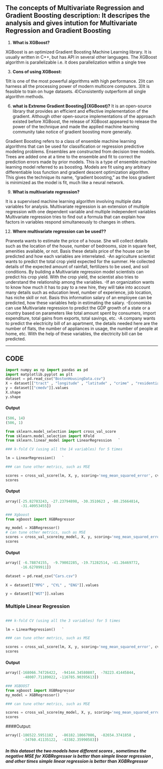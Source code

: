 ## The concepts of Multivariate Regression and Gradient Boosting description: It descripes the analysis and gives intution for Multivariate Regression and Gradient Boosting


1.  **What is XGBoost?**  
    
XGBoost is an optimized Gradient Boosting Machine Learning library. It is usually written in C++, but has API in several other languages. The XGBoost algorithm is parallelizable i.e. it does parallelization within a single tree

3.  **Cons of using XGBoost:**
    
1)It is one of the most powerful algorithms with high performance. 2)It can harness all the processing power of modern multicore computers. 3)It is feasible to train on huge datasets. 4)Consistently outperform all single algorithm methods.

6.  **what is Extreme Gradient Boosting(XGBoost)?**
It is an open-source library that provides an efficient and effective implementation of the gradient. Although other open-source implementations of the approach existed before XGBoost, the release of XGBoost appeared to release the power of the technique and made the applied machine learning community take notice of gradient boosting more generally.

Gradient Boosting refers to a class of ensemble machine learning algorithms that can be used for classification or regression predictive modeling problems. Ensembles are constructed from decision tree models. Trees are added one at a time to the ensemble and fit to correct the prediction errors made by prior models. This is a type of ensemble machine learning model referred to as boosting. Models are fit using any arbitrary differentiable loss function and gradient descent optimization algorithm. This gives the technique its name, “gradient boosting,” as the loss gradient is minimized as the model is fit, much like a neural network.

9.  **What is multivariate regression?**
    

It is a supervised machine learning algorithm involving multiple data variables for analysis. Multivariate regression is an extension of multiple regression with one dependent variable and multiple independent variables Multivariate regression tries to find out a formula that can explain how factors in variables respond simultaneously to changes in others.

12.  **Where multivariate regression can be used??**
    
Praneeta wants to estimate the price of a house. She will collect details such as the location of the house, number of bedrooms, size in square feet, amenities available, or not. Basis these details price of the house can be predicted and how each variables are interrelated. -An agriculture scientist wants to predict the total crop yield expected for the summer. He collected details of the expected amount of rainfall, fertilizers to be used, and soil conditions. By building a Multivariate regression model scientists can predict his crop yield. With the crop yield, the scientist also tries to understand the relationship among the variables. -If an organization wants to know how much it has to pay to a new hire, they will take into account many details such as education level, number of experience, job location, has niche skill or not. Basis this information salary of an employee can be predicted, how these variables help in estimating the salary. -Economists can use Multivariate regression to predict the GDP growth of a state or a country based on parameters like total amount spent by consumers, import expenditure, total gains from exports, total savings, etc. -A company wants to predict the electricity bill of an apartment, the details needed here are the number of flats, the number of appliances in usage, the number of people at home, etc. With the help of these variables, the electricity bill can be predicted.

* * *

## CODE

```python
import numpy as np import pandas as pd
import matplotlib.pyplot as plt
dataset = pd.read_csv("BostonHousingData.csv") 
X = dataset[["tract" , "longitude" , "latitude" , "crime" , "residential" , "industrial" , "nox" , "rooms" , "older" , "distance" , "highway" , "tax" , "ptratio" , "lstat"]].values  
y = dataset[["cmedv"]].values 
X.shape
y.shape
```
#### Output
```python
(506, 14)
(506, 1)
```

```python
from sklearn.model_selection import cross_val_score 
from sklearn.model_selection import KFold 
from sklearn.linear_model import LinearRegression   `

### k-fold CV (using all the 14 variables) for 5 times

lm = LinearRegression()   `

### can tune other metrics, such as MSE

scores = cross_val_score(lm, X, y, scoring='neg_mean_squared_error', cv=5) 
scores  
```
#### Output
```python
array([-25.82783243, -27.23794898, -30.3510623 , -80.25664814,
       -31.40953455])
```

```python
### Xgboost
from xgboost import XGBRegressor

my_model = XGBRegressor()
# can tune other metrics, such as MSE
scores = cross_val_score(my_model, X, y, scoring='neg_mean_squared_error', cv=5)
scores
```

#### Output 
```python
array([ -6.78874155,  -9.79002285, -19.71282514, -41.26469772,
       -16.62709911])
```

```python
dataset = pd.read_csv("Cars.csv") 
 
X = dataset[["MPG" , "CYL" , "ENG"]].values 

y = dataset[["WGT"]].values 
```


### Multiple Linear Regression  
```python

### k-fold CV (using all the 3 variables) for 5 times

lm = LinearRegression()   `

### can tune other metrics, such as MSE

scores = cross_val_score(lm, X, y, scoring='neg_mean_squared_error', cv=5)
scores 
```
#### Output
```python
array([-168066.74726422,  -94144.34580807,  -78223.41445844,
        -48007.71189022, -116785.90395613])
```

```python
### XGBOOST 
from xgboost import XGBRegressor  
my_model = XGBRegressor()   `

### can tune other metrics, such as MSE

scores = cross_val_score(my_model, X, y, scoring='neg_mean_squared_error', cv=5) 
scores 
```
####Output:

```python
array([-186522.5951182 ,  -86182.18667086,  -82654.3741858 ,
        -34760.41135122,  -43382.35990583])
```
##### In this dataset the two models have different scores , sometimes the negative MSE for XGBRegressor is better than simple linear regression , and other times simple linear regression is better than XGBRegressor
